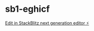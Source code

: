 # sb1-eghicf

[Edit in StackBlitz next generation editor ⚡️](https://stackblitz.com/~/github.com/mmqm0/sb1-eghicf)